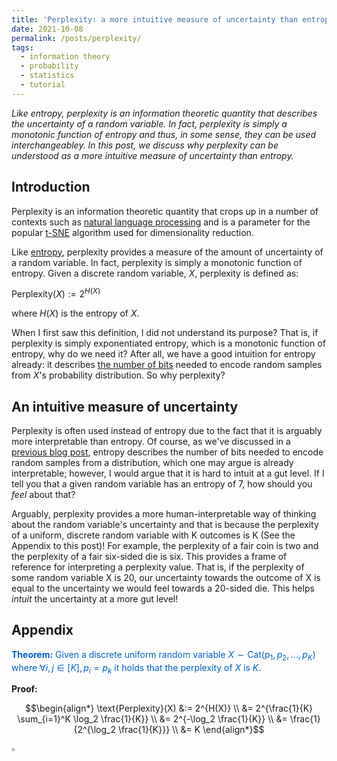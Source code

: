 ```yaml
---
title: 'Perplexity: a more intuitive measure of uncertainty than entropy'
date: 2021-10-08
permalink: /posts/perplexity/
tags:
  - information theory
  - probability
  - statistics
  - tutorial
---
```


*Like entropy, perplexity is an information theoretic quantity that describes the uncertainty of a random variable. In fact, perplexity is simply a monotonic function of entropy and thus, in some sense, they can be used interchangeabley. In this post, we discuss why perplexity can be understood as a more intuitive measure of uncertainty than entropy.*  

Introduction
------------

Perplexity is an information theoretic quantity that crops up in a number of contexts such as [natural language processing](https://en.wikipedia.org/wiki/Perplexity) and is a parameter for the popular [t-SNE](https://en.wikipedia.org/wiki/T-distributed_stochastic_neighbor_embedding) algorithm used for dimensionality reduction.

Like [entropy](https://mbernste.github.io/posts/entropy/), perplexity provides a measure of the amount of uncertainty of a random variable. In fact, perplexity is simply a monotonic function of entropy. Given a discrete random variable, $X$, perplexity is defined as:

$\text{Perplexity}(X) := 2^{H(X)}$

where $H(X)$ is the entropy of $X$.

When I first saw this definition, I did not understand its purpose? That is, if perplexity is simply exponentiated entropy, which is a monotonic function of entropy, why do we need it? After all, we have a good intuition for entropy already: it describes [the number of bits](https://mbernste.github.io/posts/sourcecoding/) needed to encode random samples from $X$'s probability distribution. So why perplexity?

An intuitive measure of uncertainty
-----------------------------------

Perplexity is often used instead of entropy due to the fact that it is arguably more interpretable than entropy.  Of course, as we've discussed in a [previous blog post](https://mbernste.github.io/posts/sourcecoding/), entropy describes the number of bits needed to encode random samples from a distribution, which one may argue is already interpretable; however, I would argue that it is hard to intuit at a gut level.  If I tell you that a given random variable has an entropy of 7, how should you _feel_ about that?

Arguably, perplexity provides a more human-interpretable way of thinking about the random variable's uncertainty and that is because the perplexity of a uniform, discrete random variable with K outcomes is K (See the Appendix to this post)! For example, the perplexity of a fair coin is two and the perplexity of a fair six-sided die is six. This provides a frame of reference for interpreting a perplexity value. That is, if the perplexity of some random variable X is 20, our uncertainty towards the outcome of X is equal to the uncertainty we would feel towards a 20-sided die. This helps _intuit_ the uncertainty at a more gut level!

Appendix
--------

<span style="color:#0060C6">**Theorem:** Given a discrete uniform random variable $X \sim \text{Cat}(p_1, p_2, \dots, p_K)$ where $\forall i,j \in [K], p_i = p_k$ it holds that the perplexity of $X$ is $K$.</span>

**Proof:**

$$\begin{align*}
\text{Perplexity}(X) &:= 2^{H(X)} \\
&= 2^{\frac{1}{K} \sum_{i=1}^K \log_2 \frac{1}{K}} \\
&= 2^{-\log_2 \frac{1}{K}} \\
&= \frac{1}{2^{\log_2 \frac{1}{K}}} \\
&= K
\end{align*}$$

$\square$



